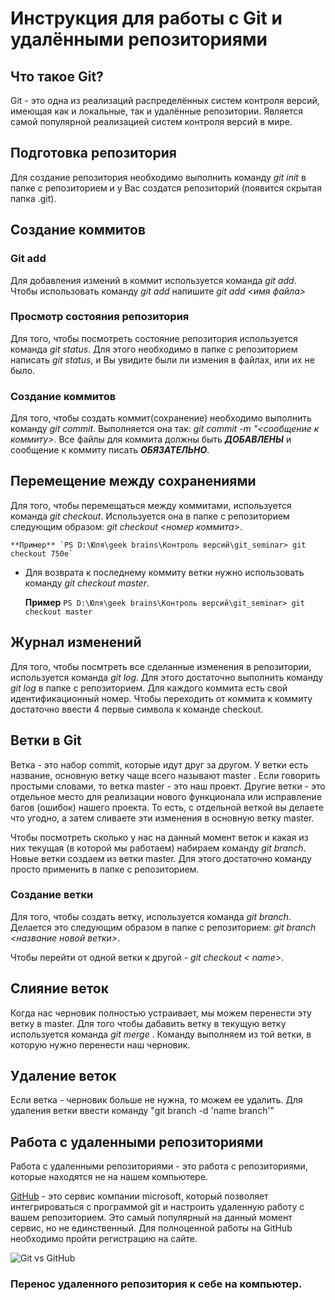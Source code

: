 # Инструкция для работы с Git и удалёнными репозиториями

## Что такое Git?
Git - это одна из реализаций распределённых систем контроля версий, имеющая как и локальные, так и удалённые репозитории. Является самой популярной реализацией систем контроля версий в мире.
## Подготовка репозитория
Для создание репозитория необходимо выполнить команду *git init*  в папке с репозиторием и у Вас создатся репозиторий (появится скрытая папка .git).

## Создание коммитов

### Git add
Для добавления измений в коммит используется команда *git add*. Чтобы использовать команду *git add* напишите *git add <имя файла>*

### Просмотр состояния репозитория
Для того, чтобы посмотреть состояние репозитория используется команда *git status*. Для этого необходимо в папке с репозиторием написать *git status*, и Вы увидите были ли измения в файлах, или их не было.

### Создание коммитов
Для того, чтобы создать коммит(сохранение) необходимо выполнить команду *git commit*. Выполняется она так: *git commit -m "<сообщение к коммиту>*. Все файлы для коммита должны быть ***ДОБАВЛЕНЫ*** и сообщение к коммиту писать ***ОБЯЗАТЕЛЬНО***.

## Перемещение между сохранениями
Для того, чтобы перемещаться между коммитами, используется команда *git checkout*. Используется она в папке с репозиторием следующим образом: *git checkout <номер коммита>*.

    **Пример** `PS D:\Юля\geek brains\Контроль версий\git_seminar> git checkout 750e`

* Для возврата к последнему коммиту ветки нужно использовать команду *git checkout master*.

    **Пример** `PS D:\Юля\geek brains\Контроль версий\git_seminar> git checkout master`


## Журнал изменений
Для того, чтобы посмтреть все сделанные изменения в репозитории, используется команда *git log*. Для этого достаточно выполнить команду *git log* в папке с репозиторием. Для каждого коммита есть свой идентификационный номер. Чтобы переходить от коммита к коммиту достаточно ввести 4 первые символа к команде checkout.



## Ветки в Git

Ветка - это набор commit, которые идут друг за другом. У ветки есть название, основную ветку чаще всего называют master . Если говорить простыми словами, то ветка master - это наш проект.
Другие ветки - это отдельное место для реализации нового функционала или исправление багов (ошибок) нашего проекта. То есть, с отдельной веткой вы делаете что угодно, а затем сливаете эти изменения в основную ветку master.

Чтобы посмотреть сколько у нас на данный момент веток и какая из них текущая (в которой мы работаем) набираем команду *git branch*. Новые ветки создаем из ветки master. Для этого достаточно команду просто применить в папке с репозиторием. 


### Создание ветки

Для того, чтобы создать ветку, используется команда *git branch*. Делается это следующим образом в папке с репозиторием: *git branch <название новой ветки>*.

Чтобы перейти от одной ветки к другой - *git checkout < name>*.

## Слияние веток

Когда нас черновик полностью устраивает, мы можем перенести эту ветку в master. Для того чтобы дабавить ветку в текущую ветку используется команда *git merge <name branch>*. Команду выполняем из той ветки, в которую нужно перенести наш черновик. 



## Удаление веток
Если ветка - черновик больше не нужна, то можем ее удалить. 
Для удаления ветки ввести команду "git branch -d 'name branch'"

## Работа с удаленными репозиториями
Работа с удаленными репозиториями - это работа с репозиториями, которые находятся не на нашем компьютере.

[GitHub](https://github.com/ "ссылка на сайт") - это сервис компании microsoft, который позволяет интегрироваться с программой git и настроить удаленную работу с вашем репозиторием. Это самый популярный на данный момент сервис, но не единственный. Для полноценной работы на GitHub необходимо пройти регистрацию на сайте.

![Git vs GitHub](Untitled.png)

### Перенос удаленного репозитория к себе на компьютер.
